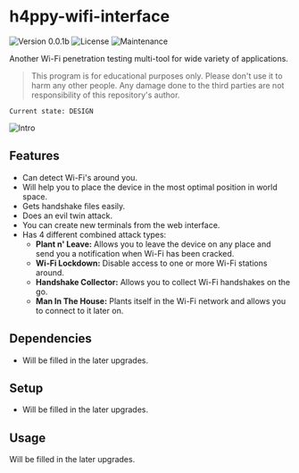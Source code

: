 # h4ppy-wifi-interface
![Version 0.0.1b](https://img.shields.io/badge/version-0.0.1b-blue) ![License](https://img.shields.io/badge/Licence-MIT-green) ![Maintenance](https://img.shields.io/maintenance/yes/2023)

Another Wi-Fi penetration testing multi-tool for wide variety of applications.

> This program is for educational purposes only. Please don't use it to harm any other people. Any damage done to the third parties are not responsibility of this repository's author.

```
Current state: DESIGN
```

![Intro]()

## Features
* Can detect Wi-Fi's around you.
* Will help you to place the device in the most optimal position in world space.
* Gets handshake files easily.
* Does an evil twin attack.
* You can create new terminals from the web interface.
* Has 4 different combined attack types:
    * **Plant n' Leave:** Allows you to leave the device on any place and send you a notification when Wi-Fi has been cracked.
    * **Wi-Fi Lockdown:** Disable access to one or more Wi-Fi stations around.
    * **Handshake Collector:** Allows you to collect Wi-Fi handshakes on the go.
    * **Man In The House:** Plants itself in the Wi-Fi network and allows you to connect to it later on.

## Dependencies
* Will be filled in the later upgrades.

## Setup
* Will be filled in the later upgrades.

## Usage
Will be filled in the later upgrades.

